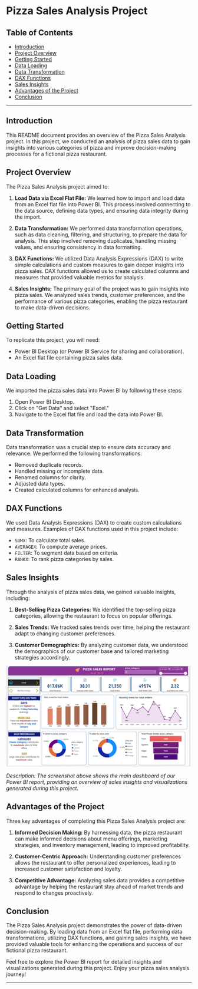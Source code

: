 # Pizza Sales Analysis Project

## Table of Contents

- [Introduction](#introduction)
- [Project Overview](#project-overview)
- [Getting Started](#getting-started)
- [Data Loading](#data-loading)
- [Data Transformation](#data-transformation)
- [DAX Functions](#dax-functions)
- [Sales Insights](#sales-insights)
- [Advantages of the Project](#advantages-of-the-project)
- [Conclusion](#conclusion)

---

## Introduction

This README document provides an overview of the Pizza Sales Analysis project. In this project, we conducted an analysis of pizza sales data to gain insights into various categories of pizza and improve decision-making processes for a fictional pizza restaurant.

## Project Overview

The Pizza Sales Analysis project aimed to:

1. **Load Data via Excel Flat File:** We learned how to import and load data from an Excel flat file into Power BI. This process involved connecting to the data source, defining data types, and ensuring data integrity during the import.

2. **Data Transformation:** We performed data transformation operations, such as data cleaning, filtering, and structuring, to prepare the data for analysis. This step involved removing duplicates, handling missing values, and ensuring consistency in data formatting.

3. **DAX Functions:** We utilized Data Analysis Expressions (DAX) to write simple calculations and custom measures to gain deeper insights into pizza sales. DAX functions allowed us to create calculated columns and measures that provided valuable metrics for analysis.

4. **Sales Insights:** The primary goal of the project was to gain insights into pizza sales. We analyzed sales trends, customer preferences, and the performance of various pizza categories, enabling the pizza restaurant to make data-driven decisions.

## Getting Started

To replicate this project, you will need:

- Power BI Desktop (or Power BI Service for sharing and collaboration).
- An Excel flat file containing pizza sales data.

## Data Loading

We imported the pizza sales data into Power BI by following these steps:

1. Open Power BI Desktop.
2. Click on "Get Data" and select "Excel."
3. Navigate to the Excel flat file and load the data into Power BI.

## Data Transformation

Data transformation was a crucial step to ensure data accuracy and relevance. We performed the following transformations:

- Removed duplicate records.
- Handled missing or incomplete data.
- Renamed columns for clarity.
- Adjusted data types.
- Created calculated columns for enhanced analysis.

## DAX Functions

We used Data Analysis Expressions (DAX) to create custom calculations and measures. Examples of DAX functions used in this project include:

- `SUMX`: To calculate total sales.
- `AVERAGEX`: To compute average prices.
- `FILTER`: To segment data based on criteria.
- `RANKX`: To rank pizza categories by sales.

## Sales Insights

Through the analysis of pizza sales data, we gained valuable insights, including:

1. **Best-Selling Pizza Categories:** We identified the top-selling pizza categories, allowing the restaurant to focus on popular offerings.

2. **Sales Trends:** We tracked sales trends over time, helping the restaurant adapt to changing customer preferences.

3. **Customer Demographics:** By analyzing customer data, we understood the demographics of our customer base and tailored marketing strategies accordingly.

![Dashboard Screenshot](PizzaSales/PizzaSalesDashboard.png)

*Description: The screenshot above shows the main dashboard of our Power BI report, providing an overview of sales insights and visualizations generated during this project.*

## Advantages of the Project

Three key advantages of completing this Pizza Sales Analysis project are:

1. **Informed Decision Making:** By harnessing data, the pizza restaurant can make informed decisions about menu offerings, marketing strategies, and inventory management, leading to improved profitability.

2. **Customer-Centric Approach:** Understanding customer preferences allows the restaurant to offer personalized experiences, leading to increased customer satisfaction and loyalty.

3. **Competitive Advantage:** Analyzing sales data provides a competitive advantage by helping the restaurant stay ahead of market trends and respond to changes proactively.

## Conclusion

The Pizza Sales Analysis project demonstrates the power of data-driven decision-making. By loading data from an Excel flat file, performing data transformations, utilizing DAX functions, and gaining sales insights, we have provided valuable tools for enhancing the operations and success of our fictional pizza restaurant.

Feel free to explore the Power BI report for detailed insights and visualizations generated during this project. Enjoy your pizza sales analysis journey!

---
